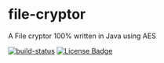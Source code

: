 # file-cryptor
A File cryptor 100% written in Java using AES

[![build-status](https://github.com/bytecodealliance/wasmtime/workflows/CI/badge.svg)](https://github.com/f-eliks/file-cryptor/actions?query=workflow%3A%22Java+CI%22)
[![License Badge](https://img.shields.io/github/license/f-eliks/file-cryptor.svg)](https://github.com/f-eliks/file-cryptor/blob/master/LICENSE)
